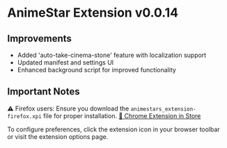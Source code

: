 # AnimeStar Extension v0.0.14

## Improvements
- Added 'auto-take-cinema-stone' feature with localization support
- Updated manifest and settings UI
- Enhanced background script for improved functionality

## Important Notes
⚠️ Firefox users: Ensure you download the `animestars_extension-firefox.xpi` file for proper installation.
[👾 Chrome Extension in Store](https://chromewebstore.google.com/detail/animestar-extension/ocpbplnohadkjdindnodcmpmjboifjae)

To configure preferences, click the extension icon in your browser toolbar or visit the extension options page.
